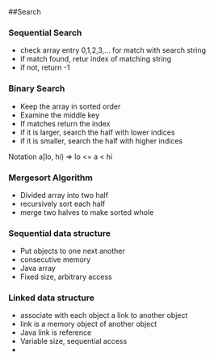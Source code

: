 ##Search

### Sequential Search
* check array entry 0,1,2,3,... for match with search string
* if match found, retur index of matching string
* if not, return -1

### Binary Search
* Keep the array in sorted order
* Examine the middle key
* If matches return the index
* if it is larger, search the half with lower indices
* if it is smaller, search the half with higher indices

Notation a[lo, hi) => lo <= a < hi


### Mergesort Algorithm
* Divided array into two half
* recursively sort each half
* merge two halves to make sorted whole

### Sequential data structure
* Put objects to one next another
* consecutive memory
* Java array
* Fixed size, arbitrary access
  
### Linked data structure
* associate with each object a link to another object
* link is a memory object of another object
* Java link is reference
* Variable size, sequential access
* 
